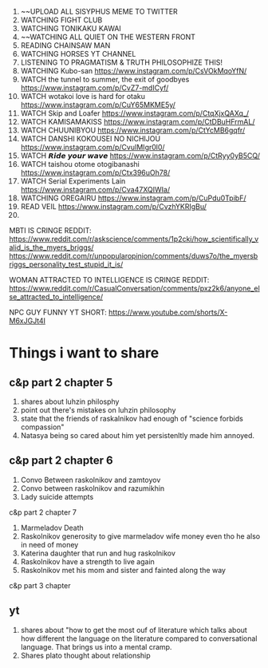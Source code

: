 1. ~~UPLOAD ALL SISYPHUS MEME TO TWITTER
2. WATCHING FIGHT CLUB
3. WATCHING TONIKAKU KAWAI
4. ~~WATCHING ALL QUIET ON THE WESTERN FRONT
5. READING CHAINSAW MAN 
6. WATCHING HORSES YT CHANNEL
7. LISTENING TO PRAGMATISM & TRUTH PHILOSOPHIZE THIS!
8. WATCHING Kubo-san https://www.instagram.com/p/CsVOkMqoYfN/
9. WATCH the tunnel to summer, the exit of goodbyes https://www.instagram.com/p/CvZ7-mdICyf/
10. WATCH wotakoi love is hard for otaku https://www.instagram.com/p/CuY65MKME5y/
11. WATCH Skip and Loafer https://www.instagram.com/p/CtqXjxQAXq_/
12. WATCH KAMISAMAKISS https://www.instagram.com/p/CtDBuHFrmAL/
13. WATCH CHUUNIBYOU https://www.instagram.com/p/CtYcMB6gqfr/
14. WATCH DANSHI KOKOUSEI NO NICHIJOU https://www.instagram.com/p/CvuIMIgr0l0/
15. WATCH 𝙍𝙞𝙙𝙚 𝙮𝙤𝙪𝙧 𝙬𝙖𝙫𝙚 https://www.instagram.com/p/CtRyy0yB5CQ/
16. WATCH taishou otome otogibanashi https://www.instagram.com/p/Ctx396uOh78/
17. WATCH Serial Experiments Lain https://www.instagram.com/p/Cva47XQIWIa/
18. WATCHING OREGAIRU https://www.instagram.com/p/CuPdu0TpibF/
19. READ VEIL https://www.instagram.com/p/CvzhYKRIgBu/
20. 


MBTI IS CRINGE REDDIT:
https://www.reddit.com/r/askscience/comments/1p2cki/how_scientifically_valid_is_the_myers_briggs/
https://www.reddit.com/r/unpopularopinion/comments/duws7o/the_myersbriggs_personality_test_stupid_it_is/

WOMAN ATTRACTED TO INTELLIGENCE IS CRINGE REDDIT:
https://www.reddit.com/r/CasualConversation/comments/pxz2k6/anyone_else_attracted_to_intelligence/

NPC GUY FUNNY YT SHORT:
https://www.youtube.com/shorts/X-M6xJGJt4I

# Things i want to share

## c&p part 2 chapter 5
1. shares about luhzin philosphy
2. point out there's mistakes on luhzin philosophy
3. state that the friends of raskalnikov had enough of "science forbids compassion"
4. Natasya being so cared about him yet persistenltly made him annoyed.

## c&p part 2 chapter 6
1. Convo Between raskolnikov and zamtoyov
2. Convo between raskolnikov and razumikhin
3. Lady suicide attempts

c&p part 2 chapter 7
1. Marmeladov Death
2. Raskolnikov generosity to give marmeladov wife money even tho he also in need of money
3. Katerina daughter that run and hug raskolnikov
4. Raskolnikov have a strength to live again
5. Raskolnikov met his mom and sister and fainted along the way

c&p part 3 chapter 


## yt 
1. shares about "how to get the most ouf of literature which talks about how different the language on the literature compared to conversational language. That brings us into a mental cramp.
2. Shares plato thought about relationship




